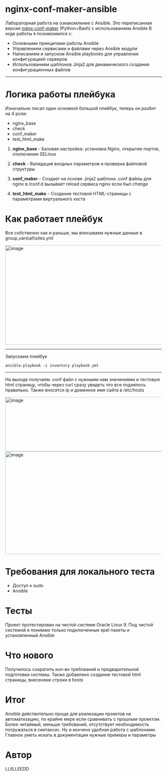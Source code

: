 # nginx-conf-maker-ansible
Лабораторная работа на ознакомление с Ansible. Это переписанная версия [nginx-conf-maker](https://github.com/LLIILLEEDD/nginx-conf-maker) (Python+Bash) с использованием Ansible
В ходе работы я познакомился с:
  - Основными принципами работы Ansible
  - Управлением сервисами и файлами через Ansible модули
  - Написанием и запуском Ansible playbooks для управления конфигурацией серверов
  - Использованием шаблонов Jinja2 для динамического создания конфигурационных файлов

---

# Логика работы плейбука

Изначально писал один основной большой плейбук, теперь он разбит на 4 роли:
  - nginx_base
  - check
  - conf_maker
  - test_html_make

1. **nginx_base** - Базовая настройка: установка Nginx, открытие портов, отключение SELinux

2. **check** - Валидация входных параметров и проверка файловой структуры

3. **conf_maker** - Создает на основе .jinja2 шаблона .conf файлы для nginx в /conf.d вызывает reload сервиса nginx eсли был _change_

4. **test_html_make** - Создание тестовой HTML-страницы с параметрами виртуального хоста

# Как работает плейбук
Все собственно как и раньше, мы вписываем нужные данные в group_vars\all\sites.yml

<img width="587" height="320" alt="image" src="https://github.com/user-attachments/assets/db9329ad-ed16-47bd-805e-4284af81faca" />



---
Запускаем плейбук
```
ansible-playbook -i inventory playbook.yml
```

---
На выходе получаем .conf файл с нужными нам значениями и тестовую html страницу, чтобы через curl сразу увидеть что все поднялось правильно. Также вносятся ip и доменное имя сайта в /etc/hosts 

<img width="1038" height="175" alt="image" src="https://github.com/user-attachments/assets/17987afc-7ee3-4ad2-ab81-b11052be93c1" />


<img width="767" height="330" alt="image" src="https://github.com/user-attachments/assets/63f517ba-faba-44a2-ad69-914647339cb0" />


# Требования для локального теста

- Доступ к sudo
- Ansible

# Тесты
Проект протестирован на чистой системе Oracle Linux 9. Под чистой системой я понимаю только подключенные epel пакеты и установленный Ansible

# Что нового
Получилось сократить кол-во требований и предварительной подготовки системы. Также добавлено создание тестовой html страницы, внесенеие строки в hosts

# Итог
Ansible действительно проще для реализации проектов на автоматизацию, по крайне мере если сравнивать с прошлым проектом. Более читаймый, меньше требований, отсутствует необходимость погружаться в синтаксис. Ну и кончено удобная работа с шаблонами. Главное уметь искать в документации нужные примеры и параметры

# Автор

LLIILLEEDD 

